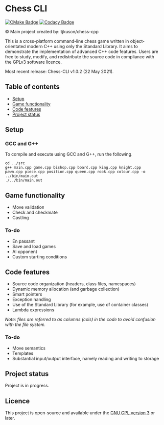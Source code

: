 # Chess CLI

[![CMake Badge](https://img.shields.io/github/workflow/status/tjkuson/chess-cpp/CMake)](https://github.com/tjkuson/chess-cpp/actions/workflows/cmake.yml)
[![Codacy Badge](https://img.shields.io/codacy/grade/393c681a2ce34fc78d64acf745398cee)](https://www.codacy.com/gh/tjkuson/chess-cpp/dashboard)

© Main project created by: tjkuson/chess-cpp

This is a cross-platform command-line chess game written in object-orientated modern C++
using only the Standard Library. It aims to demonstrate the implementation of advanced
C++ code features. Users are free to study, modify, and redistribute the source code in
compliance with the GPLv3 software licence.

Most recent release: Chess-CLI v1.0.2 (22 May 2021).

## Table of contents

- [Setup](#setup)
- [Game functionality](#game-functionality)
- [Code features](#code-features)
- [Project status](#project-status)

## Setup

### GCC and G++

To compile and execute using GCC and G++, run the following.

```commandline
cd ../src
g++ main.cpp game.cpp bishop.cpp board.cpp king.cpp knight.cpp pawn.cpp piece.cpp position.cpp queen.cpp rook.cpp colour.cpp -o ../bin/main.out
./../bin/main.out
```

## Game functionality

- Move validation
- Check and checkmate
- Castling

### To-do

- En passant
- Save and load games
- AI opponent
- Custom starting conditions

## Code features

- Source code organization (headers, class files, namespaces)
- Dynamic memory allocation (and garbage collection)
- Smart pointers
- Exception handling
- Use of the Standard Library (for example, use of container classes)
- Lambda expressions

_Note: files are referred to as columns (cols) in the code to avoid confusion with the
file system._

### To-do

- Move semantics
- Templates
- Substantial input/output interface, namely reading and writing to storage

## Project status

Project is in progress.

## Licence

This project is open-source and available under the [GNU GPL version 3](LICENSE) or
later.
